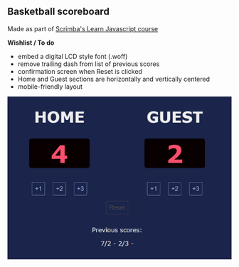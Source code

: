 ## Basketball scoreboard

Made as part of [Scrimba's Learn Javascript course](https://scrimba.com/learn/learnjavascript)



**Wishlist / To do**

* embed a digital LCD style font (.woff)
* remove trailing dash from list of previous scores
* confirmation screen when Reset is clicked
* Home and Guest sections are horizontally and vertically centered
* mobile-friendly layout



![image](screenshot.png)




